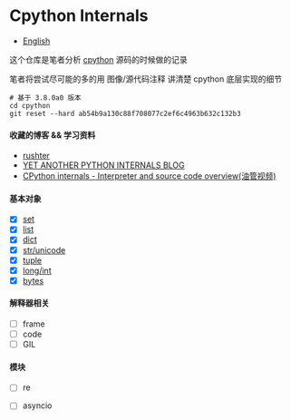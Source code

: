 # Cpython Internals
* [English](https://github.com/zpoint/Cpython-Internals/blob/master/README.md)

这个仓库是笔者分析 [cpython](https://github.com/python/cpython) 源码的时候做的记录

笔者将尝试尽可能的多的用 图像/源代码注释 讲清楚 cpython 底层实现的细节

    # 基于 3.8.0a0 版本
    cd cpython
    git reset --hard ab54b9a130c88f708077c2ef6c4963b632c132b3


#### 收藏的博客 && 学习资料
* [rushter](https://rushter.com/)
* [YET ANOTHER PYTHON INTERNALS BLOG](https://pythoninternal.wordpress.com/)
* [CPython internals - Interpreter and source code overview(油管视频)](https://www.youtube.com/watch?v=LhadeL7_EIU&list=PLzV58Zm8FuBL6OAv1Yu6AwXZrnsFbbR0S)

#### 基本对象
- [x] [set](https://github.com/zpoint/Cpython-Internals/blob/master/BasicObject/set/set_cn.md)
- [x] [list](https://github.com/zpoint/Cpython-Internals/blob/master/BasicObject/list/list_cn.md)
- [x] [dict](https://github.com/zpoint/Cpython-Internals/blob/master/BasicObject/dict/dict_cn.md)
- [x] [str/unicode](https://github.com/zpoint/Cpython-Internals/blob/master/BasicObject/str/str_cn.md)
- [x] [tuple](https://github.com/zpoint/Cpython-Internals/blob/master/BasicObject/tuple/tuple_cn.md)
- [x] [long/int](https://github.com/zpoint/Cpython-Internals/blob/master/BasicObject/long/long_cn.md)
- [x] [bytes](https://github.com/zpoint/Cpython-Internals/blob/master/BasicObject/bytes/bytes_cn.md)

#### 解释器相关

 - [ ] frame
 - [ ] code
 - [ ] GIL

#### 模块

 - [ ] re
 - [ ] asyncio


